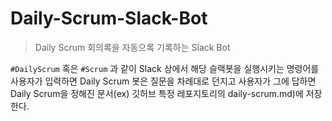 # Daily-Scrum-Slack-Bot
> Daily Scrum 회의록을 자동으록 기록하는 Slack Bot

`#DailyScrum` 혹은 `#Scrum` 과 같이 Slack 상에서 해당 슬랙봇을 실행시키는 명령어를 사용자가 입력하면 Daily Scrum 봇은 질문을 차례대로 던지고 사용자가 그에 답하면 Daily Scrum을 정해진 문서(ex) 깃허브 특정 레포지토리의 daily-scrum.md)에 저장한다.

